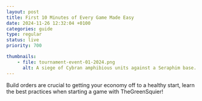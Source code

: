 ```yaml
---
layout: post
title: First 10 Minutes of Every Game Made Easy
date: 2024-11-26 12:32:04 +0100
categories: guide
type: regular
status: live
priority: 700

thumbnails: 
    - file: tournament-event-01-2024.png
      alt: A siege of Cybran amphibious units against a Seraphim base.
---
```


Build orders are crucial to getting your economy off to a healthy start, learn the best practices when starting a game with TheGreenSquier!

<!-- excerpt-end -->
